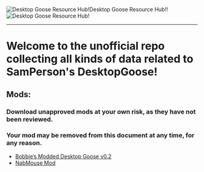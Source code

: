 ![Desktop Goose Resource Hub!](https://i.vgy.me/BlKE5L.gif)Desktop Goose Resource Hub!!![Desktop Goose Resource Hub!](https://i.vgy.me/BlKE5L.gif)

---

# Welcome to the unofficial repo collecting all kinds of data related to SamPerson's DesktopGoose!

## Mods:

### Download unapproved mods at your own risk, as they have not been reviewed.

### Your mod may be removed from this document at any time, for any reason.

* [Bobbie’s Modded Desktop Goose v0.2](mods/bobbies.md)
* [NabMouse Mod](mods/NabMouse%20Mod.md)
